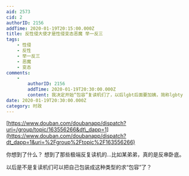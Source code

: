 ```yaml
---
aid: 2573
cid: 2
authorID: 2156
addTime: 2020-01-19T20:15:00.000Z
title: 反性侵大使才是性侵变态恶魔 举一反三
tags:
    - 性侵
    - 反性
    - 举一反三
    - 恶魔
    - 变态
comments:
    -
        authorID: 2156
        addTime: 2020-01-19T20:30:00.000Z
        content: 我决定开始“包容”复读机们了，以后lgbt后面要加姨，简称lgbty
date: 2020-01-19T20:30:00.000Z
category: 时政
---
```


[https://www.douban.com/doubanapp/dispatch?uri=/group/topic/163556266&dt\_dapp=1](https://www.douban.com/doubanapp/dispatch?dt_dapp=1&uri=%2Fgroup%2Ftopic%2F163556266)

你想到了什么？ 想到了那些极端反复读机的...比如某弟弟，真的是反串卧底。

以后是不是复读机们可以把自己包装成这种类型的求“包容”了？
